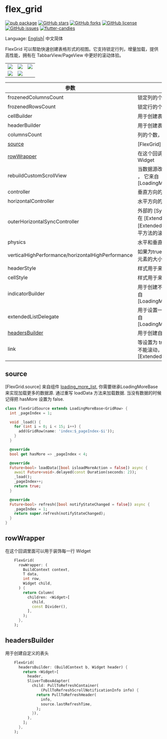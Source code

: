 # flex_grid

[![pub package](https://img.shields.io/pub/v/flex_grid.svg)](https://pub.dartlang.org/packages/flex_grid) [![GitHub stars](https://img.shields.io/github/stars/fluttercandies/flex_grid)](https://github.com/fluttercandies/flex_grid/stargazers) [![GitHub forks](https://img.shields.io/github/forks/fluttercandies/flex_grid)](https://github.com/fluttercandies/flex_grid/network) [![GitHub license](https://img.shields.io/github/license/fluttercandies/flex_grid)](https://github.com/fluttercandies/flex_grid/blob/master/LICENSE) [![GitHub issues](https://img.shields.io/github/issues/fluttercandies/flex_grid)](https://github.com/fluttercandies/flex_grid/issues) <a target="_blank" href="https://jq.qq.com/?_wv=1027&k=5bcc0gy"><img border="0" src="https://pub.idqqimg.com/wpa/images/group.png" alt="flutter-candies" title="flutter-candies"></a>

Language: [English](README.md)| 中文简体

FlexGrid 可以帮助快速创建表格形式的视图。它支持锁定行列，增量加载，提供高性能，拥有在 TabbarView/PageView 中更好的滚动体验。


| |      |      |
| ---- | ---- | ---- |
|   ![](https://github.com/fluttercandies/flutter_candies/blob/master/gif/flex_grid/FrozenedRowColumn.gif)    |  ![](https://github.com/fluttercandies/flutter_candies/blob/master/gif/flex_grid/TabView.gif)     |  ![](https://github.com/fluttercandies/flutter_candies/blob/master/gif/flex_grid/HugeData.gif)     |
|  ![](https://github.com/fluttercandies/flutter_candies/blob/master/gif/flex_grid/Excel.gif)     |  ![](https://github.com/fluttercandies/flutter_candies/blob/master/gif/flex_grid/StockList.gif)    |      |




|  参数    |   描述   |   默认   |
| ---- | ---- | ---- |
|   frozenedColumnsCount   |   锁定列的个数   |    0  |
|   frozenedRowsCount   |   锁定行的个数   |    0  |
|   cellBuilder   |   用于创建表格的回调  |  required     |
|   headerBuilder   |   用于创建表头的回调  |  required     |
|   columnsCount   |   列的个数，必须大于0   |   required   |
|   [source](#source)   |  [FlexGrid] 的数据源   |   required   |
|   [rowWrapper](#rowWrapper)   |   在这个回调里面用于装饰 row Widget   |   null   |
|   rebuildCustomScrollView   |  当数据源改变的时候是否重新 build ， 它来自 [LoadingMoreCustomScrollView]   |  false    |
|   controller   |  垂直方向的 [ScrollController]    |   null   |
|   horizontalController   |   水平方向的 [SyncControllerMixin]   |  null    |
|   outerHorizontalSyncController   |   外部的 [SyncControllerMixin], 用在 [ExtendedTabBarView] 或者 [ExtendedPageView] 上面，让水平方法的滚动更连续   |   null   |
|   physics   |   水平和垂直方法的  [ScrollPhysics]  |   null   |
|   verticalHighPerformance/horizontalHighPerformance   |   如果为true的话,  将强制水平和垂直元素的大小，以提高滚动的性能  |   false   |
|   headerStyle   |     样式用于来描述表头 |   CellStyle.header()   |
|   cellStyle   |  样式用于来描述表格    |  CellStyle.cell()     |
|  indicatorBuilder    |  用于创建不同加载状态的回调, 它来自  [LoadingMoreCustomScrollView]    |    null  |
|   extendedListDelegate   |  用于设置一些扩展功能的设置, 它来自  [LoadingMoreCustomScrollView]    |   null   |
|   [headersBuilder](#headersbuilder)   |   用于创建自定义的表头   |  null  |
|   link   |  等设置为 true 的时候， [FlexGrid] 不能滚动，则会去滚动 parent [ExtendedTabView]   |  false  |


## source

[FlexGrid.source] 来自组件 [loading_more_list](https://github.com/fluttercandies/loading_more_list), 你需要继承LoadingMoreBase 来实现加载更多的数据源. 通过重写 loadData 方法来加载数据. 当没有数据的时候记得把 hasMore 设置为 false.

```dart
class FlexGridSource extends LoadingMoreBase<GridRow> {
  int _pageIndex = 1;

  void _load() {
    for (int i = 0; i < 15; i++) {
      add(GridRow(name: 'index:$_pageIndex-$i'));
    }
  }

  @override
  bool get hasMore => _pageIndex < 4;

  @override
  Future<bool> loadData([bool isloadMoreAction = false]) async {
    await Future<void>.delayed(const Duration(seconds: 2));
    _load();
    _pageIndex++;
    return true;
  }

  @override
  Future<bool> refresh([bool notifyStateChanged = false]) async {
    _pageIndex = 1;
    return super.refresh(notifyStateChanged);
  }
}
```

## rowWrapper

在这个回调里面可以用于装饰每一行 Widget

``` dart
    FlexGrid(
      rowWrapper: (
        BuildContext context,
        T data,
        int row,
        Widget child,
      ) {
        return Column(
          children: <Widget>[
            child,
            const Divider(),
          ],
        );
      },
    );
```


## headersBuilder

用于创建自定义的表头

``` dart
    FlexGrid(
      headersBuilder: (BuildContext b, Widget header) {
        return <Widget>[
          header,
          SliverToBoxAdapter(
            child: PullToRefreshContainer(
                (PullToRefreshScrollNotificationInfo info) {
              return PullToRefreshHeader(
                info,
                source.lastRefreshTime,
              );
            }),
          ),
        ];
      },
    );
``` 